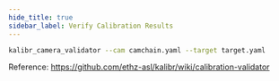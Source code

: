 ```yaml
---
hide_title: true
sidebar_label: Verify Calibration Results
---
```


``` bash
kalibr_camera_validator --cam camchain.yaml --target target.yaml
```

Reference:
https://github.com/ethz-asl/kalibr/wiki/calibration-validator
